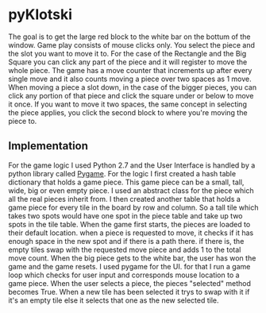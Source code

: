 pyKlotski
=========
The goal is to get the large red block to the white bar on the bottum of the window.
Game play consists of mouse clicks only. You select the piece and the slot you want to
move it to. For the case of the Rectangle and the Big Square you can click any part of the piece 
and it will register to move the whole piece. The game has a move counter that increments up 
after every single move and it also counts moving a piece over two spaces as 1 move. When 
moving a piece a slot down, in the case of the bigger pieces, you can click any portion of that
piece and click the square under or below to move it once. If you want to move it two spaces, the 
same concept in selecting the piece applies, you click the second block to where you're moving 
the piece to.

Implementation
--------------
For the game logic I used Python 2.7 and the User Interface is handled by a python library called [Pygame](http://www.pygame.org/wiki/about). For the logic I first created a hash table dictionary that holds a game piece. This game piece can be a small, tall, wide, big or even empty piece. I used an abstract class for the piece which all the real pieces inherit from. I then created another table that holds a game piece for every tile in the board by row and column. So a tall tile which takes two spots would have one spot in the piece table and take up two spots in the tile table. When the game first starts, the pieces are loaded to their default location. when a piece is requested to move, it checks if it has enough space in the new spot and if there is a path there. if there is, the empty tiles swap with the requested move piece and adds 1 to the total move count. When the big piece gets to the white bar, the user has won the game and the game resets. I used pygame for the UI. for that I run a game loop which checks for user input and corresponds mouse location to a game piece. When the user selects a piece, the pieces "selected" method becomes True. When a new tile has been selected it trys to swap with it if it's an empty tile else it selects that one as the new selected tile.

